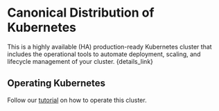 
# Canonical Distribution of Kubernetes

This is a highly available (HA) production-ready Kubernetes cluster that includes
the operational tools to automate deployment, scaling, and lifecycle management
of your cluster. {details_link}

## Operating Kubernetes

Follow our [tutorial](https://tutorials.ubuntu.com/tutorial/get-started-canonical-kubernetes#2)
on how to operate this cluster.



